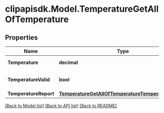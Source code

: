 # clipapisdk.Model.TemperatureGetAllOfTemperature

## Properties

Name | Type | Description | Notes
------------ | ------------- | ------------- | -------------
**Temperature** | **decimal** | Deprecated. Moved to Temperature_report/temperature | [optional] 
**TemperatureValid** | **bool** | Deprecated. Indication whether the value presented in temperature is valid | [optional] 
**TemperatureReport** | [**TemperatureGetAllOfTemperatureTemperatureReport**](TemperatureGetAllOfTemperatureTemperatureReport.md) |  | [optional] 

[[Back to Model list]](../README.md#documentation-for-models) [[Back to API list]](../README.md#documentation-for-api-endpoints) [[Back to README]](../README.md)

